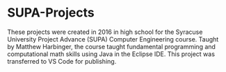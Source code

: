 # SUPA-Projects
These projects were created in 2016 in high school for the Syracuse University Project Advance (SUPA) Computer Engineering course.
Taught by Matthew Harbinger, the course taught fundamental programming and computational math skills using Java in the Eclipse IDE.
This project was transferred to VS Code for publishing.
